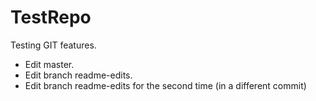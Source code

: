 # TestRepo

Testing GIT features. 
- Edit master. 
- Edit branch readme-edits.
- Edit branch readme-edits for the second time (in a different commit)
